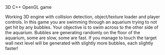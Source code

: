 3D C++ OpenGL game

Working 3D engine with collision detection, object/texture loader and player controls.
In this game you are swimming through an aquarium trying to not get hit by any bubbles.
Your objective is to swim across to the other side of the aquarium. Bubbles are generating randomly
on the floor of the aquarium, some are slow, some are fast. If you manage to touch the target wall 
next level will be generated with slightly more bubbles, each slightly faster!
